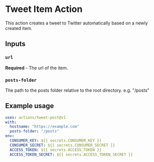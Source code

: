 # Tweet Item Action

This action creates a tweet to Twitter automatically based on a newly created item.

## Inputs

### `url`

**Required** - The url of the item.

### `posts-folder`

The path to the posts folder relative to the root directory. e.g. "/posts"

## Example usage

```yaml
uses: actions/tweet-post@v1
with:
  hostname: "https://example.com"
  posts-folder: "/posts"
env:
  CONSUMER_KEY: ${{ secrets.CONSUMER_KEY }}
  CONSUMER_SECRET: ${{ secrets.CONSUMER_SECRET }}
  ACCESS_TOKEN: ${{ secrets.ACCESS_TOKEN }}
  ACCESS_TOKEN_SECRET: ${{ secrets.ACCESS_TOKEN_SECRET }}
```
